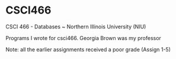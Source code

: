 # CSCI466
CSCI 466 - Databases  ~ Northern Illinois University (NIU)

Programs I wrote for csci466. Georgia Brown was my professor 

Note: all the earlier assignments received a poor grade (Assign 1-5)
